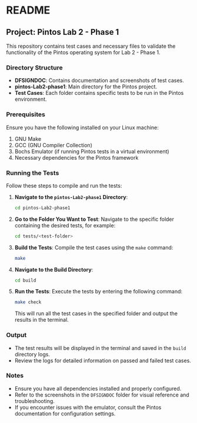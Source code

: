# README

## Project: Pintos Lab 2 - Phase 1

This repository contains test cases and necessary files to validate the functionality of the Pintos operating system for Lab 2 - Phase 1.

### Directory Structure

- **DFSIGNDOC**: Contains documentation and screenshots of test cases.
- **pintos-Lab2-phase1**: Main directory for the Pintos project.
- **Test Cases**: Each folder contains specific tests to be run in the Pintos environment.

### Prerequisites

Ensure you have the following installed on your Linux machine:

1. GNU Make
2. GCC (GNU Compiler Collection)
3. Bochs Emulator (if running Pintos tests in a virtual environment)
4. Necessary dependencies for the Pintos framework

### Running the Tests

Follow these steps to compile and run the tests:

1. **Navigate to the `pintos-Lab2-phase1` Directory**:

   ```bash
   cd pintos-Lab2-phase1
   ```

2. **Go to the Folder You Want to Test**:
   Navigate to the specific folder containing the desired tests, for example:

   ```bash
   cd tests/<test-folder>
   ```

3. **Build the Tests**:
   Compile the test cases using the `make` command:

   ```bash
   make
   ```

4. **Navigate to the Build Directory**:

   ```bash
   cd build
   ```

5. **Run the Tests**:
   Execute the tests by entering the following command:
   ```bash
   make check
   ```
   This will run all the test cases in the specified folder and output the results in the terminal.

### Output

- The test results will be displayed in the terminal and saved in the `build` directory logs.
- Review the logs for detailed information on passed and failed test cases.

### Notes

- Ensure you have all dependencies installed and properly configured.
- Refer to the screenshots in the `DFSIGNDOC` folder for visual reference and troubleshooting.
- If you encounter issues with the emulator, consult the Pintos documentation for configuration settings.
